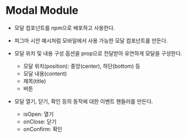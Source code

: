 # Modal Module

- 모달 컴포넌트를 npm으로 배포하고 사용한다.

- 피그마 시안 예시처럼 모바일에서 사용 가능한 모달 컴포넌트를 만든다.

- 모달 위치 및 내용 구성 옵션을 prop으로 전달받아 유연하게 모달을 구성한다.

  - 모달 위치(position): 중앙(center), 하단(bottom) 등
  - 모달 내용(content)
  - 제목(title)
  - 버튼

- 모달 열기, 닫기, 확인 등의 동작에 대한 이벤트 핸들러를 만든다.
  - isOpen: 열기
  - onClose: 닫기
  - onConfirm: 확인
